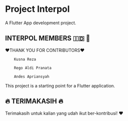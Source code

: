 # Project Interpol

A Flutter App development project.

## INTERPOL MEMBERS 🇮🇩 👏
 
 :heart:THANK YOU FOR CONTRIBUTORS:heart:
 
        Kusna Reza 
 
        Rego Aldi Pranata
 
        Andes Apriansyah

 
 This project is a starting point for a Flutter application.
## :fire: TERIMAKASIH :fire:

Terimakasih untuk kalian yang udah ikut ber-kontribusi! :heart:
